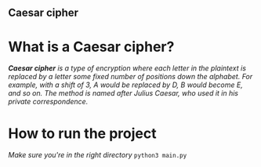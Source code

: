 ## Caesar cipher

# What is a Caesar cipher?

_**Caesar cipher** is a type of encryption where each letter in the plaintext is replaced by a letter some fixed number of positions down the alphabet. For example, with a shift of 3, A would be replaced by D, B would become E, and so on. The method is named after Julius Caesar, who used it in his private correspondence._

# How to run the project

_Make sure you're in the right directory_
    ```
    python3 main.py
    ```